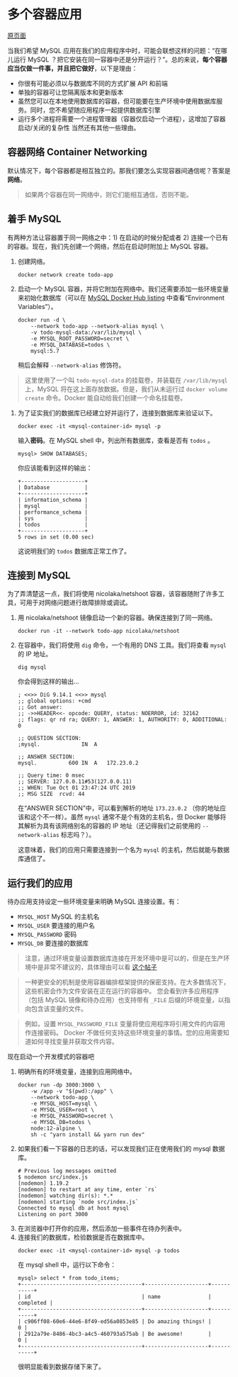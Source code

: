 # 多个容器应用

[原页面](https://docs.docker.com/get-started/07_multi_container/)

当我们希望 MySQL 应用在我们的应用程序中时，可能会联想这样的问题：“在哪儿运行 MySQL ？把它安装在同一容器中还是分开运行？”。总的来说，**每个容器应当仅做一件事，并且把它做好**，以下是理由：
* 你很有可能必须以与数据库不同的方式扩展 API 和前端
* 单独的容器可让您隔离版本和更新版本
* 虽然您可以在本地使用数据库的容器，但可能要在生产环境中使用数据库服务。同时，您不希望随应用程序一起提供数据库引擎
* 运行多个进程将需要一个进程管理器（容器仅启动一个进程），这增加了容器启动/关闭的复杂性
当然还有其他一些理由。

## 容器网络 Container Networking
默认情况下，每个容器都是相互独立的。那我们要怎么实现容器间通信呢？答案是**网络**。

> 如果两个容器在同一网络中，则它们能相互通信，否则不能。

## 着手 MySQL
有两种方法让容器置于同一网络之中：1) 在启动的时候分配或者 2) 连接一个已有的容器。现在，我们先创建一个网络，然后在启动时附加上 MySQL 容器。
1. 创建网络。
    ```shell
    docker network create todo-app
    ```
2. 启动一个 MySQL 容器，并将它附加在网络中。我们还需要添加一些环境变量来初始化数据库（可以在 [MySQL Docker Hub listing](https://hub.docker.com/_/mysql/) 中查看“Environment Variables”）。
    ```shell
    docker run -d \
        --network todo-app --network-alias mysql \
        -v todo-mysql-data:/var/lib/mysql \
        -e MYSQL_ROOT_PASSWORD=secret \
        -e MYSQL_DATABASE=todos \
        mysql:5.7
    ```
    稍后会解释 `--network-alias` 修饰符。

> 这里使用了一个叫 `todo-mysql-data` 的挂载卷，并装载在 `/var/lib/mysql` 上，MySQL 将在这上面存放数据。但是，我们从未运行过 `docker volume create` 命令。Docker 能自动给我们创建一个命名挂载卷。

1. 为了证实我们的数据库已经建立好并运行了，连接到数据库来验证以下。
    ```shell
    docker exec -it <mysql-container-id> mysql -p
    ```
    输入**密码**。在 MySQL shell 中，列出所有数据库，查看是否有 `todos` 。
    ```
    mysql> SHOW DATABASES;
    ```
    你应该能看到这样的输出：
    ```
    +--------------------+
    | Database           |
    +--------------------+
    | information_schema |
    | mysql              |
    | performance_schema |
    | sys                |
    | todos              |
    +--------------------+
    5 rows in set (0.00 sec)
    ```
    这说明我们的 `todos` 数据库正常工作了。

## 连接到 MySQL
为了弄清楚这一点，我们将使用 nicolaka/netshoot 容器，该容器随附了许多工具，可用于对网络问题进行故障排除或调试。
1. 用 nicolaka/netshoot 镜像启动一个新的容器。确保连接到了同一网络。
    ```shell
    docker run -it --network todo-app nicolaka/netshoot
    ```
2. 在容器中，我们将使用 `dig` 命令，一个有用的 DNS 工具。我们将查看 `mysql` 的 IP 地址。
    ```shell
    dig mysql
    ```
    你会得到这样的输出...
    ```
    ; <<>> DiG 9.14.1 <<>> mysql
    ;; global options: +cmd
    ;; Got answer:
    ;; ->>HEADER<<- opcode: QUERY, status: NOERROR, id: 32162
    ;; flags: qr rd ra; QUERY: 1, ANSWER: 1, AUTHORITY: 0, ADDITIONAL: 0

    ;; QUESTION SECTION:
    ;mysql.				IN	A

    ;; ANSWER SECTION:
    mysql.			600	IN	A	172.23.0.2

    ;; Query time: 0 msec
    ;; SERVER: 127.0.0.11#53(127.0.0.11)
    ;; WHEN: Tue Oct 01 23:47:24 UTC 2019
    ;; MSG SIZE  rcvd: 44
    ```
    在“ANSWER SECTION”中，可以看到解析的地址 `173.23.0.2` （你的地址应该和这个不一样）。虽然 `mysql` 通常不是个有效的主机名，但 Docker 能够将其解析为具有该网络别名的容器的 IP 地址（还记得我们之前使用的 `--network-alias` 标志吗？）。

    这意味着，我们的应用只需要连接到一个名为 `mysql` 的主机，然后就能与数据库通信了。

## 运行我们的应用
待办应用支持设定一些环境变量来明确 MySQL 连接设置。有：
* `MYSQL_HOST` MySQL 的主机名
* `MYSQL_USER` 要连接的用户名
* `MYSQL_PASSWORD` 密码
* `MYSQL_DB` 要连接的数据库

> 注意，通过环境变量设置数据库连接在开发环境中是可以的，但是在生产环境中是非常不建议的，具体理由可以看 [这个帖子](https://diogomonica.com/2017/03/27/why-you-shouldnt-use-env-variables-for-secret-data/)

> 一种更安全的机制是使用容器编排框架提供的保密支持。在大多数情况下，这些机密会作为文件安装在正在运行的容器中。 您会看到许多应用程序（包括 MySQL 镜像和待办应用）也支持带有 `_FILE` 后缀的环境变量，以指向包含该变量的文件。

> 例如，设置 `MYSQL_PASSWORD_FILE` 变量将使应用程序将引用文件的内容用作连接密码。 Docker 不做任何支持这些环境变量的事情。您的应用需要知道如何寻找变量并获取文件内容。

现在启动一个开发模式的容器吧
1. 明确所有的环境变量，连接到应用网络中。
    ```shell
    docker run -dp 3000:3000 \
        -w /app -v "$(pwd):/app" \
        --network todo-app \
        -e MYSQL_HOST=mysql \
        -e MYSQL_USER=root \
        -e MYSQL_PASSWORD=secret \
        -e MYSQL_DB=todos \
        node:12-alpine \
        sh -c "yarn install && yarn run dev"
    ```
2. 如果我们看一下容器的日志的话，可以发现我们正在使用我们的 mysql 数据库。
    ```
    # Previous log messages omitted
    $ nodemon src/index.js
    [nodemon] 1.19.2
    [nodemon] to restart at any time, enter `rs`
    [nodemon] watching dir(s): *.*
    [nodemon] starting `node src/index.js`
    Connected to mysql db at host mysql
    Listening on port 3000
    ```
3. 在浏览器中打开你的应用，然后添加一些事件在待办列表中。
4. 连接我们的数据库，检验数据是否在数据库中。
    ```shell
    docker exec -it <mysql-container-id> mysql -p todos
    ```
    在 mysql shell 中，运行以下命令：
    ```shell
    mysql> select * from todo_items;
    +--------------------------------------+--------------------+-----------+
    | id                                   | name               | completed |
    +--------------------------------------+--------------------+-----------+
    | c906ff08-60e6-44e6-8f49-ed56a0853e85 | Do amazing things! |         0 |
    | 2912a79e-8486-4bc3-a4c5-460793a575ab | Be awesome!        |         0 |
    +--------------------------------------+--------------------+-----------+
    ```
    很明显能看到数据存储下来了。
